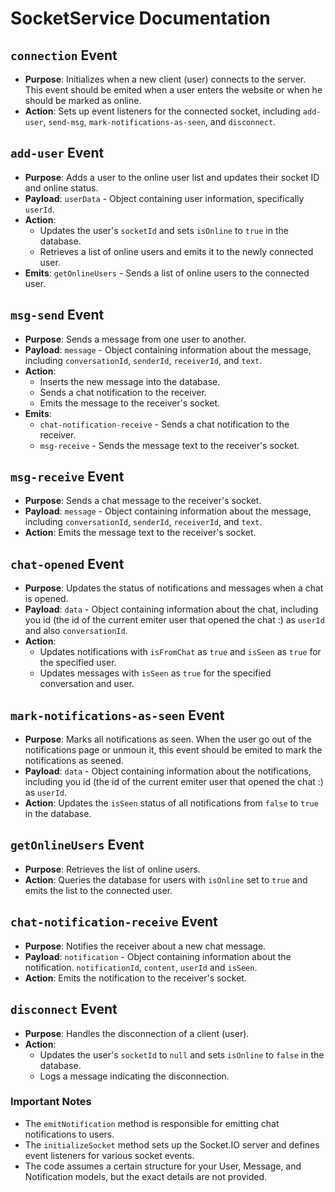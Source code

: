 # SocketService Documentation

## `connection` Event

- **Purpose**: Initializes when a new client (user) connects to the server. This event should be emited when a user enters the website or when he should be marked as online.
- **Action**: Sets up event listeners for the connected socket, including `add-user`, `send-msg`, `mark-notifications-as-seen`, and `disconnect`.

## `add-user` Event

- **Purpose**: Adds a user to the online user list and updates their socket ID and online status.
- **Payload**: `userData` - Object containing user information, specifically `userId`.
- **Action**:
  - Updates the user's `socketId` and sets `isOnline` to `true` in the database.
  - Retrieves a list of online users and emits it to the newly connected user.
- **Emits**: `getOnlineUsers` - Sends a list of online users to the connected user.

## `msg-send` Event

- **Purpose**: Sends a message from one user to another.
- **Payload**: `message` - Object containing information about the message, including `conversationId`, `senderId`, `receiverId`, and `text`.
- **Action**:
  - Inserts the new message into the database.
  - Sends a chat notification to the receiver.
  - Emits the message to the receiver's socket.
- **Emits**:
  - `chat-notification-receive` - Sends a chat notification to the receiver.
  - `msg-receive` - Sends the message text to the receiver's socket.

## `msg-receive` Event

- **Purpose**: Sends a chat message to the receiver's socket.
- **Payload**: `message` - Object containing information about the message, including `conversationId`, `senderId`, `receiverId`, and `text`.
- **Action**: Emits the message text to the receiver's socket.

## `chat-opened` Event

- **Purpose**: Updates the status of notifications and messages when a chat is opened.
- **Payload**: `data` - Object containing information about the chat, including you id (the id of the current emiter user that opened the chat :) as `userId` and also `conversationId`.
- **Action**:
  - Updates notifications with `isFromChat` as `true` and `isSeen` as `true` for the specified user.
  - Updates messages with `isSeen` as `true` for the specified conversation and user.

## `mark-notifications-as-seen` Event

- **Purpose**: Marks all notifications as seen. When the user go out of the notifications page or unmoun it, this event should be emited to mark the notifications as seened.
- **Payload**: `data` - Object containing information about the notifications, including you id (the id of the current emiter user that opened the chat :) as `userId`.
- **Action**: Updates the `isSeen` status of all notifications from `false` to `true` in the database.

## `getOnlineUsers` Event

- **Purpose**: Retrieves the list of online users.
- **Action**: Queries the database for users with `isOnline` set to `true` and emits the list to the connected user.

## `chat-notification-receive` Event

- **Purpose**: Notifies the receiver about a new chat message.
- **Payload**: `notification` - Object containing information about the notification. `notificationId`, `content`, `userId` and `isSeen`.
- **Action**: Emits the notification to the receiver's socket.

## `disconnect` Event

- **Purpose**: Handles the disconnection of a client (user).
- **Action**:
  - Updates the user's `socketId` to `null` and sets `isOnline` to `false` in the database.
  - Logs a message indicating the disconnection.

### Important Notes

- The `emitNotification` method is responsible for emitting chat notifications to users.
- The `initializeSocket` method sets up the Socket.IO server and defines event listeners for various socket events.
- The code assumes a certain structure for your User, Message, and Notification models, but the exact details are not provided.
